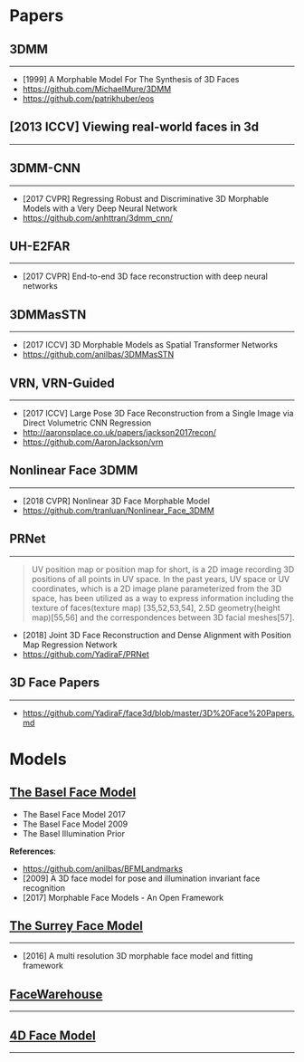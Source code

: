 # Papers

## 3DMM
----
- [1999] A Morphable Model For The Synthesis of 3D Faces
- https://github.com/MichaelMure/3DMM
- https://github.com/patrikhuber/eos

## [2013 ICCV] Viewing real-world faces in 3d
----

## 3DMM-CNN
----
- [2017 CVPR] Regressing Robust and Discriminative 3D Morphable Models with a Very Deep Neural Network
- https://github.com/anhttran/3dmm_cnn/

## UH-E2FAR
---
- [2017 CVPR] End-to-end 3D face reconstruction with deep neural networks

## 3DMMasSTN
---
- [2017 ICCV] 3D Morphable Models as Spatial Transformer Networks
- https://github.com/anilbas/3DMMasSTN

## VRN, VRN-Guided
---
- [2017 ICCV] Large Pose 3D Face Reconstruction from a Single Image via Direct Volumetric CNN Regression
- http://aaronsplace.co.uk/papers/jackson2017recon/
- https://github.com/AaronJackson/vrn

## Nonlinear Face 3DMM
---
- [2018 CVPR] Nonlinear 3D Face Morphable Model
- https://github.com/tranluan/Nonlinear_Face_3DMM

## PRNet
---
> UV position map or position map for short, is a 2D image recording 3D positions of all points in UV space. In the past years, UV space or UV coordinates, which is a 2D image plane parameterized from the 3D space, has been utilized as a way to express information including the texture of faces(texture map) [35,52,53,54], 2.5D geometry(height map)[55,56] and the correspondences between 3D facial meshes[57].

- [2018] Joint 3D Face Reconstruction and Dense Alignment with Position Map Regression Network
- https://github.com/YadiraF/PRNet

## 3D Face Papers
---
- https://github.com/YadiraF/face3d/blob/master/3D%20Face%20Papers.md


# Models

## [The Basel Face Model](https://faces.dmi.unibas.ch/bfm/main.php)
- The Basel Face Model 2017
- The Basel Face Model 2009
- The Basel Illumination Prior

**References**:
- https://github.com/anilbas/BFMLandmarks
- [2009] A 3D face model for pose and illumination invariant face recognition
- [2017] Morphable Face Models - An Open Framework


## [The Surrey Face Model](http://www.cvssp.org/faceweb/3dmm/facemodel/)
---
- [2016] A multi resolution 3D morphable face model and fitting framework

## [FaceWarehouse](http://gaps-zju.org/facewarehouse/)
---

## [4D Face Model](https://www.4dface.io/4dfm/)
---

